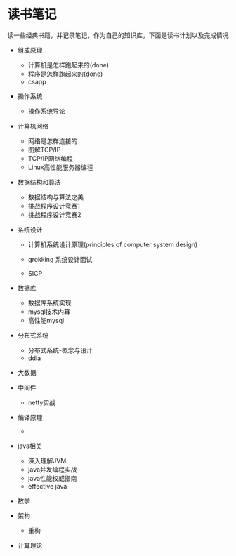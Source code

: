 # 读书笔记

读一些经典书籍，并记录笔记，作为自己的知识库，下面是读书计划以及完成情况

* 组成原理

  * 计算机是怎样跑起来的(done)
  * 程序是怎样跑起来的(done)
  * csapp

* 操作系统

  * 操作系统导论

* 计算机网络

  * 网络是怎样连接的
  * 图解TCP/IP
  * TCP/IP网络编程
  * Linux高性能服务器编程

* 数据结构和算法

  * 数据结构与算法之美
  * 挑战程序设计竞赛1
  * 挑战程序设计竞赛2

* 系统设计

  * 计算机系统设计原理(principles of computer system design)

  * grokking 系统设计面试
  * SICP

* 数据库

  * 数据库系统实现
  * mysql技术内幕
  * 高性能mysql

* 分布式系统

  * 分布式系统-概念与设计
  * ddia

* 大数据

* 中间件

  * netty实战

* 编译原理

  * 

* java相关

  * 深入理解JVM
  * java并发编程实战
  * java性能权威指南
  * effective java

* 数学
* 架构
  * 重构

* 计算理论
